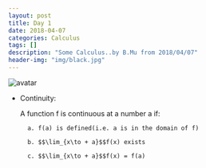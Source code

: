 ```yaml
---
layout: post
title: Day 1
date: 2018-04-07
categories: Calculus
tags: []
description: "Some Calculus..by B.Mu from 2018/04/07"
header-img: "img/black.jpg"
---
```

![avatar](/img/black.jpg)

- Continuity:

    A function f is continuous at a number a if:

        a. f(a) is defined(i.e. a is in the domain of f)

        b. $$\lim_{x\to + a}$$f(x) exists

        c. $$\lim_{x\to + a}$$f(x) = f(a)

        

